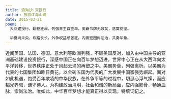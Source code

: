 ```yaml
---
title: 浪淘沙·亚投行
author: 放歌江海山阙
date: 2015-03-21
poem: |
  大亚建投行，翻卷狂澜。列强背主自签单。美霸令牌无效矣，落寞彷徨。

  华夏尚未央，坎路长长。外争权益忌张狂。内画宏图尚法治，共奏华章。
---
```


近闻英国、法国、德国、意大利等欧洲列强，不顾美国反对，加入由中国主导的亚洲基础建设投资银行，深感中国正在向百年梦想迈进。世界中心正在从大西洋向太平洋转移，世界秩序正处于风起云涌的再塑之中。美霸势衰，列强离析。以美霸为代表的七国集团如昨日黄花，以金砖五国为代表的广大发展中国家强势崛起。面对如此机遇，饱受百年欺凌的中华民族，在外争平等的过程中，切忌心浮气躁，而应韬光养晦，谦卑待人。为构建政治清明，社会和谐的新局面，应内强筋骨，畅通血脉，崇尚法治。唯如此，中华百年梦想才能真正得以实现。特填词记之。
